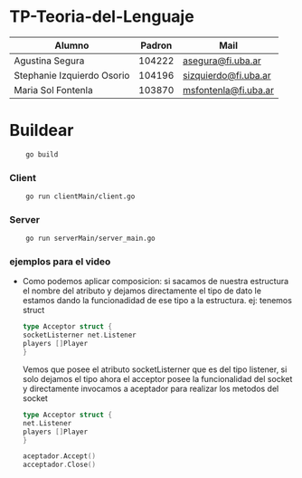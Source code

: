 # TP-Teoria-del-Lenguaje

| Alumno  | Padron | Mail | 
| -------| --------|-------|
| Agustina Segura  | 104222  | asegura@fi.uba.ar |
| Stephanie Izquierdo Osorio | 104196  | sizquierdo@fi.uba.ar |
| Maria Sol Fontenla | 103870 | msfontenla@fi.uba.ar |



# Buildear 

```Bash
    go build 
```

### Client 

```Bash 
    go run clientMain/client.go
```

### Server 

```Bash 
    go run serverMain/server_main.go 
```

### ejemplos para el video 

* Como podemos aplicar composicion:
    si sacamos de nuestra estructura el nombre del atributo y dejamos directamente el tipo de dato 
    le estamos dando la funcionadidad de ese tipo a la estructura. 
    ej: 
    tenemos struct 
    ```Go 
    type Acceptor struct {
	socketListerner net.Listener
	players []Player
    }
    ```
    Vemos que posee el atributo socketListerner que es del tipo listener, si solo dejamos el tipo 
    ahora el acceptor posee la funcionalidad del socket y directamente invocamos a aceptador para realizar los metodos del socket 
     ```Go 
    type Acceptor struct {
	net.Listener
	players []Player
    }

    aceptador.Accept()
    acceptador.Close()
    ```